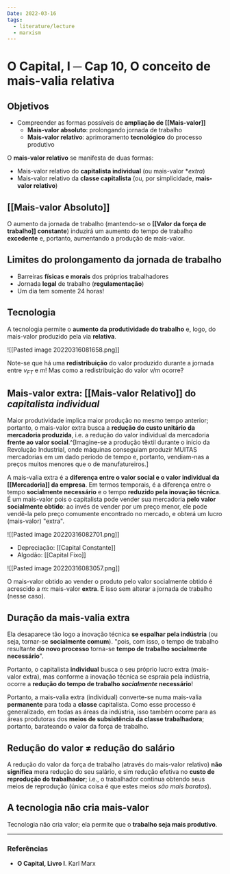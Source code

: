 ```yaml
---
Date: 2022-03-16
tags:
  - literature/lecture
  - marxism
---
```

# O Capital, I ─ Cap 10, O conceito de mais-valia relativa
## Objetivos
* Compreender as formas possíveis de **ampliação de [[Mais-valor]]**
	* **Mais-valor absoluto**: prolongando jornada de trabalho
	* **Mais-valor relativo**: aprimoramento **tecnológico** do processo produtivo

O **mais-valor relativo** se manifesta de duas formas:
* Mais-valor relativo do **capitalista individual** (ou mais-valor **extra*)
* Mais-valor relativo da **classe capitalista** (ou, por simplicidade, **mais-valor relativo**)

## [[Mais-valor Absoluto]]
O aumento da jornada de trabalho (mantendo-se o **[[Valor da força de trabalho]] constante**) induzirá um aumento do tempo de trabalho **excedente** e, portanto, aumentando a produção de mais-valor.

## Limites do prolongamento da jornada de trabalho
* Barreiras **físicas e morais** dos próprios trabalhadores
* Jornada **legal** de trabalho (**regulamentação**)
* Um dia tem somente 24 horas!

## Tecnologia
A tecnologia permite o **aumento da produtividade do trabalho** e, logo, do mais-valor produzido pela via **relativa**.

![[Pasted image 20220316081658.png]]

Note-se que há uma **redistribuição** do valor produzido durante a jornada entre $v_{FT}$ e $m$! 
Mas como a redistribuição do valor v/m ocorre?

## Mais-valor extra: [[Mais-valor Relativo]] do *capitalista individual*
Maior produtividade implica maior produção no mesmo tempo anterior; portanto, o mais-valor extra busca a **redução do custo unitário da mercadoria produzida**, i.e. a redução do valor individual da mercadoria **frente ao valor social**.^[Imagine-se a produção têxtil durante o início da Revolução Industrial, onde máquinas conseguiam produzir MUITAS mercadorias em um dado período de tempo e, portanto, vendiam-nas a preços muitos menores que o de manufatureiros.]

A mais-valia extra é a **diferença entre o valor social e o valor individual da [[Mercadoria]] da empresa**. Em termos temporais, é a diferença entre o tempo **socialmente necessário** e o tempo **reduzido pela inovação técnica**. É um mais-valor pois o capitalista pode vender sua mercadoria **pelo valor socialmente obtido**: ao invés de vender por um preço menor, ele pode vendê-la pelo preço comumente encontrado no mercado, e obterá um lucro (mais-valor) "extra".

![[Pasted image 20220316082701.png]]
* Depreciação: [[Capital Constante]]
* Algodão: [[Capital Fixo]]

![[Pasted image 20220316083057.png]]

O mais-valor obtido ao vender o produto pelo valor socialmente obtido é acrescido a $m$: mais-valor **extra**. E isso sem alterar a jornada de trabalho (nesse caso).

## Duração da mais-valia extra
Ela desaparece tão logo a inovação técnica **se espalhar pela indústria** (ou seja, tornar-se **socialmente comum**). "pois, com isso, o tempo de trabalho resultante **do novo processo** torna-se **tempo de trabalho socialmente necessário**". 

Portanto, o capitalista **individual** busca o seu próprio lucro extra (mais-valor extra), mas conforme a inovação técnica se espraia pela indústria, ocorre a **redução do tempo de trabalho *socialmente* necessário**! 

Portanto, a mais-valia extra (individual) converte-se numa mais-valia **permanente** para toda a **classe** capitalista. Como esse processo é generalizado, em todas as áreas da indústria, isso também ocorre para as áreas produtoras dos **meios de subsistência da classe trabalhadora**; portanto, barateando o valor da força de trabalho.

## Redução do valor $\neq$ redução do salário
A redução do valor da força de trabalho (através do mais-valor relativo) **não significa** mera redução do seu salário, e sim redução efetiva no **custo de reprodução do trabalhador**; i.e., o trabalhador continua obtendo seus meios de reprodução (única coisa é que estes meios *são mais baratos*). 

## A tecnologia não cria mais-valor
Tecnologia não cria valor; ela permite que o **trabalho seja mais produtivo**. 

---
### Referências
- **O Capital, Livro I**. Karl Marx